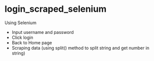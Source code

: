 # login_scraped_selenium
Using Selenium
- Input username and password
- Click login
- Back to Home page
- Scraping data (using split() method to split string and get number in string)